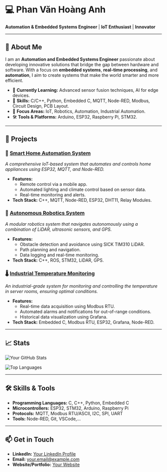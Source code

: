 # 💻 Phan Văn Hoàng Anh

**Automation & Embedded Systems Engineer** | **IoT Enthusiast** | **Innovator**

---

## 👋 About Me
I am an **Automation and Embedded Systems Engineer** passionate about developing innovative solutions that bridge the gap between hardware and software. With a focus on **embedded systems**, **real-time processing**, and **automation**, I aim to create systems that make the world smarter and more efficient.

- 🌱 **Currently Learning:** Advanced sensor fusion techniques, AI for edge devices.
- 🔧 **Skills:** C/C++, Python, Embedded C, MQTT, Node-RED, Modbus, Circuit Design, PCB Layout.
- 🎯 **Focus Areas:** IoT, Robotics, Automation, Industrial Automation.
- 🛠 **Tools & Platforms:** Arduino, ESP32, Raspberry Pi, STM32.

---

## 🚀 Projects

### 🔌 [Smart Home Automation System](#)
*A comprehensive IoT-based system that automates and controls home appliances using ESP32, MQTT, and Node-RED.*

- **Features:** 
  - Remote control via a mobile app.
  - Automated lighting and climate control based on sensor data.
  - Real-time monitoring and alerts.
- **Tech Stack:** C++, MQTT, Node-RED, ESP32, DHT11, Relay Modules.

### 🤖 [Autonomous Robotics System](#)
*A modular robotics system that navigates autonomously using a combination of LiDAR, ultrasonic sensors, and GPS.*

- **Features:**
  - Obstacle detection and avoidance using SICK TIM310 LiDAR.
  - Path planning and navigation.
  - Data logging and real-time monitoring.
- **Tech Stack:** C++, ROS, STM32, LiDAR, GPS.

### 🌡️ [Industrial Temperature Monitoring](#)
*An industrial-grade system for monitoring and controlling the temperature in server rooms, ensuring optimal conditions.*

- **Features:**
  - Real-time data acquisition using Modbus RTU.
  - Automated alarms and notifications for out-of-range conditions.
  - Historical data visualization using Grafana.
- **Tech Stack:** Embedded C, Modbus RTU, ESP32, Grafana, Node-RED.

---

## 📈 Stats

![Your GitHub Stats](https://github-readme-stats.vercel.app/api?username=your-username&show_icons=true&theme=radical)

![Top Languages](https://github-readme-stats.vercel.app/api/top-langs/?username=your-username&layout=compact&theme=radical)

---

## 🛠️ Skills & Tools

- **Programming Languages:** C, C++, Python, Embedded C
- **Microcontrollers:** ESP32, STM32, Arduino, Raspberry Pi
- **Protocols:** MQTT, Modbus RTU/ASCII, I2C, SPI, UART
- **Tools:** Node-RED, Git, VSCode,...

---

## 📫 Get in Touch

- **LinkedIn:** [Your LinkedIn Profile](https://www.linkedin.com/in/yourprofile/)
- **Email:** [your.email@example.com](mailto:your.email@example.com)
- **Website/Portfolio:** [Your Website](https://yourwebsite.com)

